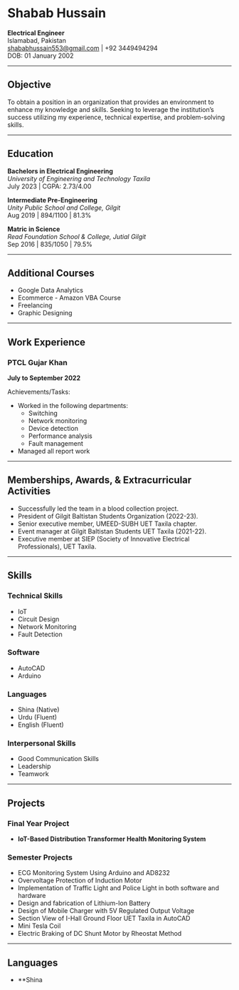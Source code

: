 # Shabab Hussain

**Electrical Engineer**  
Islamabad, Pakistan  
shababhussain553@gmail.com | +92 3449494294  
DOB: 01 January 2002  

---

## Objective
To obtain a position in an organization that provides an environment to enhance my knowledge and skills. Seeking to leverage the institution’s success utilizing my experience, technical expertise, and problem-solving skills.

---

## Education

**Bachelors in Electrical Engineering**  
*University of Engineering and Technology Taxila*  
July 2023 | CGPA: 2.73/4.00  

**Intermediate Pre-Engineering**  
*Unity Public School and College, Gilgit*  
Aug 2019 | 894/1100 | 81.3%

**Matric in Science**  
*Read Foundation School & College, Jutial Gilgit*  
Sep 2016 | 835/1050 | 79.5%

---

## Additional Courses
- Google Data Analytics
- Ecommerce - Amazon VBA Course
- Freelancing
- Graphic Designing

---

## Work Experience

### PTCL Gujar Khan  
**July to September 2022**  

Achievements/Tasks:
- Worked in the following departments:  
  - Switching  
  - Network monitoring  
  - Device detection  
  - Performance analysis  
  - Fault management  
- Managed all report work

---

## Memberships, Awards, & Extracurricular Activities
- Successfully led the team in a blood collection project.
- President of Gilgit Baltistan Students Organization (2022-23).
- Senior executive member, UMEED-SUBH UET Taxila chapter.
- Event manager at Gilgit Baltistan Students UET Taxila (2021-22).
- Executive member at SIEP (Society of Innovative Electrical Professionals), UET Taxila.

---

## Skills

### Technical Skills
- IoT
- Circuit Design
- Network Monitoring
- Fault Detection

### Software
- AutoCAD
- Arduino

### Languages
- Shina (Native)
- Urdu (Fluent)
- English (Fluent)

### Interpersonal Skills
- Good Communication Skills
- Leadership
- Teamwork

---

## Projects

### Final Year Project
- **IoT-Based Distribution Transformer Health Monitoring System**

### Semester Projects
- ECG Monitoring System Using Arduino and AD8232
- Overvoltage Protection of Induction Motor
- Implementation of Traffic Light and Police Light in both software and hardware
- Design and fabrication of Lithium-Ion Battery
- Design of Mobile Charger with 5V Regulated Output Voltage
- Section View of I-Hall Ground Floor UET Taxila in AutoCAD
- Mini Tesla Coil
- Electric Braking of DC Shunt Motor by Rheostat Method

---

## Languages
- **Shina

